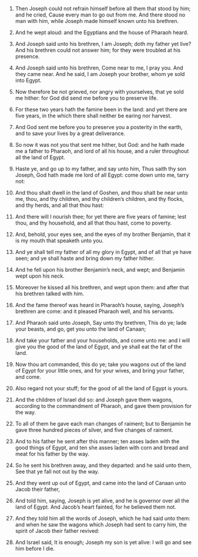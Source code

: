 1. Then Joseph could not refrain himself before all them that stood
by him; and he cried, Cause every man to go out from me. And there
stood no man with him, while Joseph made himself known unto his
brethren.

2. And he wept aloud: and the Egyptians and the house of Pharaoh
heard.

3. And Joseph said unto his brethren, I am Joseph; doth my father
yet live? And his brethren could not answer him; for they were
troubled at his presence.

4. And Joseph said unto his brethren, Come near to me, I pray you.
And they came near. And he said, I am Joseph your brother, whom ye
sold into Egypt.

5. Now therefore be not grieved, nor angry with yourselves, that ye
sold me hither: for God did send me before you to preserve life.

6. For these two years hath the famine been in the land: and yet
there are five years, in the which there shall neither be earing nor
harvest.

7. And God sent me before you to preserve you a posterity in the
earth, and to save your lives by a great deliverance.

8. So now it was not you that sent me hither, but God: and he hath
made me a father to Pharaoh, and lord of all his house, and a ruler
throughout all the land of Egypt.

9. Haste ye, and go up to my father, and say unto him, Thus saith
thy son Joseph, God hath made me lord of all Egypt: come down unto me,
tarry not:

10. And thou shalt dwell in the land of Goshen, and thou
shalt be near unto me, thou, and thy children, and thy children’s
children, and thy flocks, and thy herds, and all that thou hast:

11. And there will I nourish thee; for yet there are five years of famine;
lest thou, and thy household, and all that thou hast, come to poverty.

12. And, behold, your eyes see, and the eyes of my brother Benjamin,
that it is my mouth that speaketh unto you.

13. And ye shall tell my father of all my glory in Egypt, and of all
that ye have seen; and ye shall haste and bring down my father hither.

14. And he fell upon his brother Benjamin’s neck, and wept; and
Benjamin wept upon his neck.

15. Moreover he kissed all his brethren, and wept upon them: and
after that his brethren talked with him.

16. And the fame thereof was heard in Pharaoh’s house, saying,
Joseph’s brethren are come: and it pleased Pharaoh well, and his
servants.

17. And Pharaoh said unto Joseph, Say unto thy brethren, This do ye;
lade your beasts, and go, get you unto the land of Canaan;

18. And
take your father and your households, and come unto me: and I will
give you the good of the land of Egypt, and ye shall eat the fat of
the land.

19. Now thou art commanded, this do ye; take you wagons out of the
land of Egypt for your little ones, and for your wives, and bring your
father, and come.

20. Also regard not your stuff; for the good of all the land of
Egypt is yours.

21. And the children of Israel did so: and Joseph gave them wagons,
according to the commandment of Pharaoh, and gave them provision for
the way.

22. To all of them he gave each man changes of raiment; but to
Benjamin he gave three hundred pieces of silver, and five changes of
raiment.

23. And to his father he sent after this manner; ten asses laden
with the good things of Egypt, and ten she asses laden with corn and
bread and meat for his father by the way.

24. So he sent his brethren away, and they departed: and he said
unto them, See that ye fall not out by the way.

25. And they went up out of Egypt, and came into the land of Canaan
unto Jacob their father,

26. And told him, saying, Joseph is yet
alive, and he is governor over all the land of Egypt. And Jacob’s
heart fainted, for he believed them not.

27. And they told him all the words of Joseph, which he had said
unto them: and when he saw the wagons which Joseph had sent to carry
him, the spirit of Jacob their father revived:

28. And Israel said,
It is enough; Joseph my son is yet alive: I will go and see him before
I die.